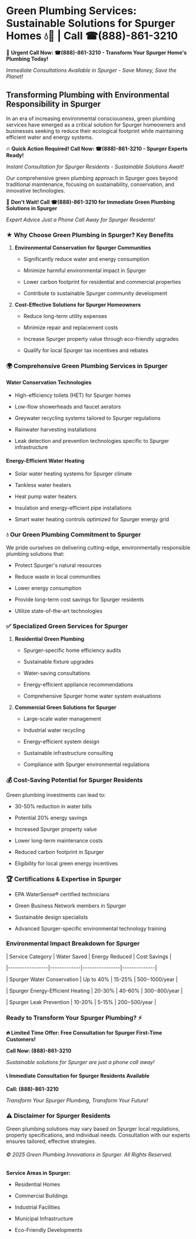 # Green Plumbing Services: Sustainable Solutions for Spurger Homes 💧🌿 | Call ☎(888)-861-3210

🚨 **Urgent Call Now: ☎(888)-861-3210 - Transform Your Spurger Home's Plumbing Today!**
*Immediate Consultations Available in Spurger - Save Money, Save the Planet!*

## Transforming Plumbing with Environmental Responsibility in Spurger

In an era of increasing environmental consciousness, green plumbing services have emerged as a critical solution for Spurger homeowners and businesses seeking to reduce their ecological footprint while maintaining efficient water and energy systems. 

🔥 **Quick Action Required! Call Now: ☎(888)-861-3210 - Spurger Experts Ready!**
*Instant Consultation for Spurger Residents - Sustainable Solutions Await!*

Our comprehensive green plumbing approach in Spurger goes beyond traditional maintenance, focusing on sustainability, conservation, and innovative technologies.

🚨 **Don't Wait! Call ☎(888)-861-3210 for Immediate Green Plumbing Solutions in Spurger**
*Expert Advice Just a Phone Call Away for Spurger Residents!*

### ★ Why Choose Green Plumbing in Spurger? Key Benefits

1. **Environmental Conservation for Spurger Communities** 
   - Significantly reduce water and energy consumption
   - Minimize harmful environmental impact in Spurger
   - Lower carbon footprint for residential and commercial properties
   - Contribute to sustainable Spurger community development

2. **Cost-Effective Solutions for Spurger Homeowners** 
   - Reduce long-term utility expenses
   - Minimize repair and replacement costs
   - Increase Spurger property value through eco-friendly upgrades
   - Qualify for local Spurger tax incentives and rebates

### 🌍 Comprehensive Green Plumbing Services in Spurger

#### Water Conservation Technologies
- High-efficiency toilets (HET) for Spurger homes
- Low-flow showerheads and faucet aerators
- Greywater recycling systems tailored to Spurger regulations
- Rainwater harvesting installations
- Leak detection and prevention technologies specific to Spurger infrastructure

#### Energy-Efficient Water Heating
- Solar water heating systems for Spurger climate
- Tankless water heaters
- Heat pump water heaters
- Insulation and energy-efficient pipe installations
- Smart water heating controls optimized for Spurger energy grid

### 💧 Our Green Plumbing Commitment to Spurger

We pride ourselves on delivering cutting-edge, environmentally responsible plumbing solutions that:
- Protect Spurger's natural resources
- Reduce waste in local communities
- Lower energy consumption
- Provide long-term cost savings for Spurger residents
- Utilize state-of-the-art technologies

### ✅ Specialized Green Services for Spurger

1. **Residential Green Plumbing**
   - Spurger-specific home efficiency audits
   - Sustainable fixture upgrades
   - Water-saving consultations
   - Energy-efficient appliance recommendations
   - Comprehensive Spurger home water system evaluations

2. **Commercial Green Solutions for Spurger**
   - Large-scale water management
   - Industrial water recycling
   - Energy-efficient system design
   - Sustainable infrastructure consulting
   - Compliance with Spurger environmental regulations

### 💰 Cost-Saving Potential for Spurger Residents

Green plumbing investments can lead to:
- 30-50% reduction in water bills
- Potential 20% energy savings
- Increased Spurger property value
- Lower long-term maintenance costs
- Reduced carbon footprint in Spurger
- Eligibility for local green energy incentives

### 🏆 Certifications & Expertise in Spurger

- EPA WaterSense® certified technicians
- Green Business Network members in Spurger
- Sustainable design specialists
- Advanced Spurger-specific environmental technology training

### Environmental Impact Breakdown for Spurger

| Service Category | Water Saved | Energy Reduced | Cost Savings |
|-----------------|-------------|----------------|--------------|
| Spurger Water Conservation | Up to 40% | 15-25% | $500-$1000/year |
| Spurger Energy-Efficient Heating | 20-30% | 40-60% | $300-$800/year |
| Spurger Leak Prevention | 10-20% | 5-15% | $200-$500/year |

### Ready to Transform Your Spurger Plumbing? ⚡

**🔥 Limited Time Offer: Free Consultation for Spurger First-Time Customers!**

**Call Now: (888)-861-3210**
*Sustainable solutions for Spurger are just a phone call away!*

#### 📞 Immediate Consultation for Spurger Residents Available

**Call: (888)-861-3210**
*Transform Your Spurger Plumbing, Transform Your Future!*

### ⚠️ Disclaimer for Spurger Residents

Green plumbing solutions may vary based on Spurger local regulations, property specifications, and individual needs. Consultation with our experts ensures tailored, effective strategies.

###### © 2025 Green Plumbing Innovations in Spurger. All Rights Reserved.

**Service Areas in Spurger:** 
- Residential Homes
- Commercial Buildings
- Industrial Facilities
- Municipal Infrastructure
- Eco-Friendly Developments